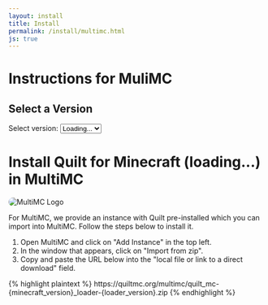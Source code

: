 ```yaml
---
layout: install
title: Install
permalink: /install/multimc.html
js: true
---
```


# Instructions for MuliMC

## Select a Version

<form>
    <label for="mcselect">Select version: </label>
    <select id="mcselect"
            data-version-target="mcSelect"
            data-action="change->version#selected_mc_version">
        <option>Loading...</option>
    </select>
</form>


# Install Quilt for Minecraft <span data-version-target="mcLabel">(loading...)</span> in MultiMC

<img class="logo shadow right" style="border-radius: 12px;"
     alt="MultiMC Logo" src="/assets/img/launchers/multimc.svg" />

For MultiMC, we provide an instance with Quilt pre-installed which you can
import into MultiMC. Follow the steps below to install it.

1. Open MultiMC and click on "Add Instance" in the top left.
2. In the window that appears, click on "Import from zip".
3. Copy and paste the URL below into the "local file or link to a direct
   download" field.

<div data-version-target="snippet">
{% highlight plaintext %}
https://quiltmc.org/multimc/quilt_mc-{minecraft_version}_loader-{loader_version}.zip
{% endhighlight %}
</div>

